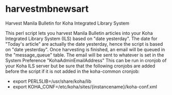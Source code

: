 # harvestmbnewsart
Harvest Manila Bulletin for Koha Integrated Library System

This perl script lets you harvest Manila Bulletin articles into your Koha Integrated Library System (ILS) based on "date yesterday". The date for "Today's article" are actually
the date yesterday, hence the script is based on "date yesterday". Once harvesting is finished, an email will be queued in the "message_queue" table. The email will be sent to
whatever is set in the System Preference "KohaAdminEmailAddress"
This can be run in cronjob of your Koha ILS server but be sure that the following cronjobs are added before the script if it is not added in the koha-common cronjob:
- export PERL5LIB=/usr/share/koha/lib
- export KOHA_CONF=/etc/koha/sites/{instancename}/koha-conf.xml


